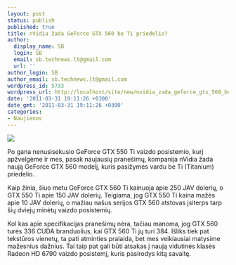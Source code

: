 ```yaml
---
layout: post
status: publish
published: true
title: nVidia žada GeForce GTX 560 be Ti priedelio?
author:
  display_name: SB
  login: SB
  email: sb.technews.lt@gmail.com
  url: ''
author_login: SB
author_email: sb.technews.lt@gmail.com
wordpress_id: 5733
wordpress_url: http://localhost/site/new/nvidia_zada_geforce_gtx_560_be_ti_vardo/
date: '2011-03-31 19:11:26 +0300'
date_gmt: '2011-03-31 19:11:26 +0300'
categories:
- Naujienos
---
```

<div class="imgright"><img src="http://technews.lt/upload/GeForceGTX560Ti.jpg"  /></div>
<p>Po gana nenusisekusio GeForce GTX 550 Ti vaizdo posistemio, kurį apžvelgėme ir mes, pasak naujausių pranešimų, kompanija nVidia žada naują GeForce GTX 560 modelį, kuris pasižymės vardu be Ti (Titanium) priedelio.</p>
<p>Kaip žinia, šiuo metu GeForce GTX 560 Ti kainuoja apie 250 JAV dolerių, o GTX 550 Ti apie 150 JAV dolerių. Teigiama, jog GTX 550 Ti kaina mažės apie 10 JAV dolerių, o mažiau našus serijos GTX 560 atstovas įsiterps tarp šių dviejų minėtų vaizdo posistemių.</p>
<p>Kol kas apie specifikacijas pranešimų nėra, tačiau manoma, jog GTX 560 turės 336 CUDA branduolius, kai GTX 560 Ti jų turi 384. Išliks tiek pat tekstūros vienetų, ta pati atminties pralaida, bet mes veikiausiai matysime mažesnius dažnius. Tai taip pat gali būti atsakas į naują vidutinės klasės Radeon HD 6790 vaizdo posistemį, kuris pasirodys kitą savaitę.<br /></p>
